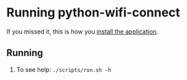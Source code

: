 # Running python-wifi-connect

If you missed it, this is how you [install the application](INSTALL.md).

## Running
1. To see help: `./scripts/run.sh -h`
